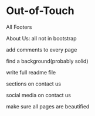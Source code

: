 # Out-of-Touch


All Footers


About Us: all not in bootstrap

add comments to every page

find a background(probably solid)

write full readme file

sections on contact us
 
social media on contact us

make sure all pages are beautified